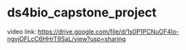 # ds4bio_capstone_project
video link: https://drive.google.com/file/d/1s0P1PCNuOF4lo-ngvjOFLcC6HHrT9SaL/view?usp=sharing
